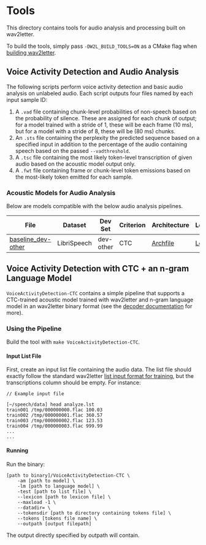 # Tools

This directory contains tools for audio analysis and processing built on wav2letter.

To build the tools, simply pass `-DW2L_BUILD_TOOLS=ON` as a CMake flag when [building wav2letter](https://github.com/facebookresearch/wav2letter/wiki/General-building-instructions).

## Voice Activity Detection and Audio Analysis

The following scripts perform voice activity detection and basic audio analysis on unlabeled audio. Each script outputs four files named by each input sample ID:
1. A `.vad` file containing chunk-level probabilities of non-speech based on the probability of silence. These are assigned for each chunk of output; for a model trained with a stride of 1, these will be each frame (10 ms), but for a model with a stride of 8, these will be (80 ms) chunks.
2. An `.sts` file containing the perplexity the predicted sequence based on a specified input in addition to the percentage of the audio containing speech based on the passed `--vadthreshold`.
3. A `.tsc` file containing the most likely token-level transcription of given audio based on the acoustic model output only.
4. A `.fwt` file containing frame or chunk-level token emissions based on the most-likely token emitted for each sample.

### Acoustic Models for Audio Analysis

Below are models compatible with the below audio analysis pipelines.

| File | Dataset | Dev Set | Criterion | Architecture | Lexicon | Tokens |
| - | - | - | - | - | - | - |
| [baseline_dev-other](https://dl.fbaipublicfiles.com/wav2letter/audio_analysis/tds_ctc/model.bin) | LibriSpeech | dev-other | CTC | [Archfile](https://dl.fbaipublicfiles.com/wav2letter/audio_analysis/tds_ctc/arch.txt) | [Lexicon](https://dl.fbaipublicfiles.com/wav2letter/audio_analysis/tds_ctc/dict.lst) | [Tokens](https://dl.fbaipublicfiles.com/wav2letter/audio_analysis/tds_ctc/tokens.lst) |

## Voice Activity Detection with CTC + an n-gram Language Model
`VoiceActivityDetection-CTC` contains a simple pipeline that supports a CTC-trained acoustic model trained with wav2letter and n-gram language model in an wav2letter binary format (see the [decoder documentation](https://github.com/facebookresearch/wav2letter/wiki/Beam-Search-Decoder) for more).

### Using the Pipeline
Build the tool with `make VoiceActivityDetection-CTC`.

#### Input List File
First, create an input list file containing the audio data. The list file should exactly follow the standard wav2letter [list input format for training](https://github.com/facebookresearch/wav2letter/blob/master/docs/data_prep.md#audio-and-transcriptions-data), but the transcriptions column should be empty. For instance:
```
// Example input file

[~/speech/data] head analyze.lst
train001 /tmp/000000000.flac 100.03
train002 /tmp/000000001.flac 360.57
train003 /tmp/000000002.flac 123.53
train004 /tmp/000000003.flac 999.99
...
...
```

#### Running
Run the binary:
```
[path to binary]/VoiceActivityDetection-CTC \
    -am [path to model] \
    -lm [path to language model] \
    -test [path to list file] \
    --lexicon [path to lexicon file] \
    --maxload -1 \
    --datadir= \
    --tokensdir [path to directory containing tokens file] \
    --tokens [tokens file name] \
    --outpath [output filepath]
```

The output directly specified by outpath will contain.
